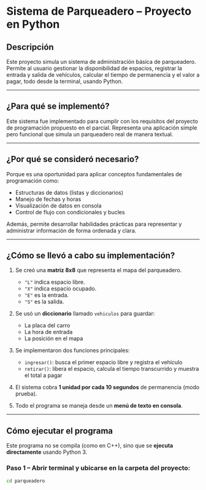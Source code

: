 # Sistema de Parqueadero – Proyecto en Python

## Descripción

Este proyecto simula un sistema de administración básica de parqueadero. Permite al usuario gestionar la disponibilidad de espacios, registrar la entrada y salida de vehículos, calcular el tiempo de permanencia y el valor a pagar, todo desde la terminal, usando Python.

---

## ¿Para qué se implementó?

Este sistema fue implementado para cumplir con los requisitos del proyecto de programación propuesto en el parcial. Representa una aplicación simple pero funcional que simula un parqueadero real de manera textual.

---

## ¿Por qué se consideró necesario?

Porque es una oportunidad para aplicar conceptos fundamentales de programación como:

- Estructuras de datos (listas y diccionarios)
- Manejo de fechas y horas
- Visualización de datos en consola
- Control de flujo con condicionales y bucles

Además, permite desarrollar habilidades prácticas para representar y administrar información de forma ordenada y clara.

---

## ¿Cómo se llevó a cabo su implementación?

1. Se creó una **matriz 8x8** que representa el mapa del parqueadero.
   - `"L"` indica espacio libre.
   - `"X"` indica espacio ocupado.
   - `"E"` es la entrada.
   - `"S"` es la salida.

2. Se usó un **diccionario** llamado `vehiculos` para guardar:
   - La placa del carro
   - La hora de entrada
   - La posición en el mapa

3. Se implementaron dos funciones principales:
   - `ingresar()`: busca el primer espacio libre y registra el vehículo
   - `retirar()`: libera el espacio, calcula el tiempo transcurrido y muestra el total a pagar

4. El sistema cobra **1 unidad por cada 10 segundos** de permanencia (modo prueba).

5. Todo el programa se maneja desde un **menú de texto en consola**.

---

## Cómo ejecutar el programa

Este programa no se compila (como en C++), sino que se **ejecuta directamente** usando Python 3.

### Paso 1 – Abrir terminal y ubicarse en la carpeta del proyecto:
```bash
cd parqueadero
